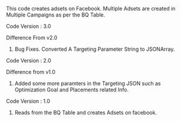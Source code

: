 This code creates adsets on Facebook. Multiple Adsets are created in Multiple Campaigns as per the BQ Table.

Code Version : 3.0

Difference From v2.0

1. Bug Fixes. Converted A Targeting Parameter String to JSONArray.

Code Version : 2.0

Difference from v1.0

1. Added some more paramters in the Targeting JSON such as Optimization Goal and Placements related Info.

Code Version : 1.0

1. Reads from the BQ Table and creates Adsets on facebook.